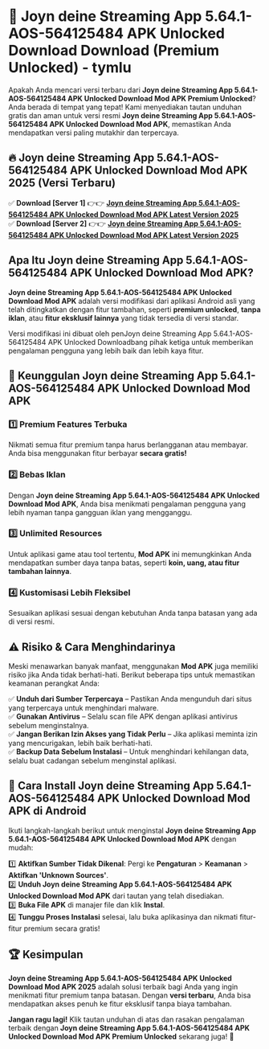 # 🎯 Joyn deine Streaming App 5.64.1-AOS-564125484 APK Unlocked Download  Download (Premium Unlocked) -  tymlu

Apakah Anda mencari versi terbaru dari **Joyn deine Streaming App 5.64.1-AOS-564125484 APK Unlocked Download Mod APK Premium Unlocked**? Anda berada di tempat yang tepat! Kami menyediakan tautan unduhan gratis dan aman untuk versi resmi **Joyn deine Streaming App 5.64.1-AOS-564125484 APK Unlocked Download Mod APK**, memastikan Anda mendapatkan versi paling mutakhir dan terpercaya.

## 🔥 Joyn deine Streaming App 5.64.1-AOS-564125484 APK Unlocked Download Mod APK 2025 (Versi Terbaru)

✅ **Download [Server 1]** 👉👉 [**Joyn deine Streaming App 5.64.1-AOS-564125484 APK Unlocked Download Mod APK Latest Version 2025**](https://momento.my/?title=Joyn_deine_Streaming_App_5.64.1-AOS-564125484_APK_Unlocked_Download)  
✅ **Download [Server 2]** 👉👉 [**Joyn deine Streaming App 5.64.1-AOS-564125484 APK Unlocked Download Mod APK Latest Version 2025**](https://momento.my/?title=Joyn_deine_Streaming_App_5.64.1-AOS-564125484_APK_Unlocked_Download)  

## Apa Itu Joyn deine Streaming App 5.64.1-AOS-564125484 APK Unlocked Download Mod APK?

**Joyn deine Streaming App 5.64.1-AOS-564125484 APK Unlocked Download Mod APK** adalah versi modifikasi dari aplikasi Android asli yang telah ditingkatkan dengan fitur tambahan, seperti **premium unlocked**, **tanpa iklan**, atau **fitur eksklusif lainnya** yang tidak tersedia di versi standar.

Versi modifikasi ini dibuat oleh penJoyn deine Streaming App 5.64.1-AOS-564125484 APK Unlocked Downloadbang pihak ketiga untuk memberikan pengalaman pengguna yang lebih baik dan lebih kaya fitur.

## 🎯 Keunggulan Joyn deine Streaming App 5.64.1-AOS-564125484 APK Unlocked Download Mod APK

### 1️⃣ Premium Features Terbuka
Nikmati semua fitur premium tanpa harus berlangganan atau membayar. Anda bisa menggunakan fitur berbayar **secara gratis!**

### 2️⃣ Bebas Iklan
Dengan **Joyn deine Streaming App 5.64.1-AOS-564125484 APK Unlocked Download Mod APK**, Anda bisa menikmati pengalaman pengguna yang lebih nyaman tanpa gangguan iklan yang mengganggu.

### 3️⃣ Unlimited Resources
Untuk aplikasi game atau tool tertentu, **Mod APK** ini memungkinkan Anda mendapatkan sumber daya tanpa batas, seperti **koin, uang, atau fitur tambahan lainnya**.

### 4️⃣ Kustomisasi Lebih Fleksibel
Sesuaikan aplikasi sesuai dengan kebutuhan Anda tanpa batasan yang ada di versi resmi.

## ⚠️ Risiko & Cara Menghindarinya

Meski menawarkan banyak manfaat, menggunakan **Mod APK** juga memiliki risiko jika Anda tidak berhati-hati. Berikut beberapa tips untuk memastikan keamanan perangkat Anda:

✅ **Unduh dari Sumber Terpercaya** – Pastikan Anda mengunduh dari situs yang terpercaya untuk menghindari malware.  
✅ **Gunakan Antivirus** – Selalu scan file APK dengan aplikasi antivirus sebelum menginstalnya.  
✅ **Jangan Berikan Izin Akses yang Tidak Perlu** – Jika aplikasi meminta izin yang mencurigakan, lebih baik berhati-hati.  
✅ **Backup Data Sebelum Instalasi** – Untuk menghindari kehilangan data, selalu buat cadangan sebelum menginstal aplikasi.

## 📌 Cara Install Joyn deine Streaming App 5.64.1-AOS-564125484 APK Unlocked Download Mod APK di Android

Ikuti langkah-langkah berikut untuk menginstal **Joyn deine Streaming App 5.64.1-AOS-564125484 APK Unlocked Download Mod APK** dengan mudah:

1️⃣ **Aktifkan Sumber Tidak Dikenal**: Pergi ke **Pengaturan** > **Keamanan** > **Aktifkan 'Unknown Sources'**.  
2️⃣ **Unduh Joyn deine Streaming App 5.64.1-AOS-564125484 APK Unlocked Download Mod APK** dari tautan yang telah disediakan.  
3️⃣ **Buka File APK** di manajer file dan klik **Instal**.  
4️⃣ **Tunggu Proses Instalasi** selesai, lalu buka aplikasinya dan nikmati fitur-fitur premium secara gratis!

## 🏆 Kesimpulan

**Joyn deine Streaming App 5.64.1-AOS-564125484 APK Unlocked Download Mod APK 2025** adalah solusi terbaik bagi Anda yang ingin menikmati fitur premium tanpa batasan. Dengan **versi terbaru**, Anda bisa mendapatkan akses penuh ke fitur eksklusif tanpa biaya tambahan.

**Jangan ragu lagi!** Klik tautan unduhan di atas dan rasakan pengalaman terbaik dengan **Joyn deine Streaming App 5.64.1-AOS-564125484 APK Unlocked Download Mod APK Premium Unlocked** sekarang juga! 🚀
